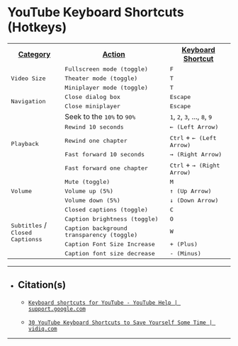 <!-- ------------------------------ -->
<!-- https://github.com/mcavallo-git/Coding/blob/main/hotkeys/youtube-hotkeys.md -->
<!-- ------------------------------ -->

# YouTube Keyboard Shortcuts (Hotkeys)

<!-- ------------------------------ -->

  <table>
    <tr>
      <th><u>Category</u></th>
      <th><u>Action</u></th>
      <th><u>Keyboard Shortcut</u></th>
    </tr>
    <!-- ------------------------------------------------------------ -->
    <tr>
      <td rowspan="4"><kbd>Video Size</kbd></td>
    </tr>
    <tr>
      <td><kbd>Fullscreen mode (toggle)</kbd></td>
      <td><kbd>F</kbd></td>
    </tr>
    <tr>
      <td><kbd>Theater mode (toggle)</kbd></td>
      <td><kbd>T</kbd></td>
    </tr>
    <tr>
      <td><kbd>Miniplayer mode (toggle)</kbd></td>
      <td><kbd>T</kbd></td>
    </tr>
    <!-- ------------------------------------------------------------ -->
    <tr>
      <td rowspan="3"><kbd>Navigation</kbd></td>
    </tr>
    <tr>
      <td><kbd>Close dialog box</kbd></td>
      <td><kbd>Escape</kbd></td>
    </tr>
    <tr>
      <td><kbd>Close miniplayer</kbd></td>
      <td><kbd>Escape</kbd></td>
    </tr>
    <!-- ------------------------------------------------------------ -->
    <tr>
      <td rowspan="6"><kbd>Playback</kbd></td>
    </tr>
    <tr>
      <td>Seek to the <kbd>10%</kbd> to <kbd>90%</kbd></td>
      <td><kbd>1</kbd>, <kbd>2</kbd>, <kbd>3</kbd>, ..., <kbd>8</kbd>, <kbd>9</kbd></td>
    </tr>
    <tr>
      <td><kbd>Rewind 10 seconds</kbd></td>
      <td><kbd>← (Left Arrow)</kbd></td>
    </tr>
    <tr>
      <td><kbd>Rewind one chapter</kbd></td>
      <td><kbd>Ctrl</kbd> + <kbd>← (Left Arrow)</kbd></td>
    </tr>
    <tr>
      <td><kbd>Fast forward 10 seconds</kbd></td>
      <td><kbd>→ (Right Arrow)</kbd></td>
    </tr>
    <tr>
      <td><kbd>Fast forward one chapter</kbd></td>
      <td><kbd>Ctrl</kbd> + <kbd>→ (Right Arrow)</kbd></td>
    </tr>
    <!-- ------------------------------------------------------------ -->
    <tr>
      <td rowspan="4"><kbd>Volume</kbd></td>
    </tr>
    <tr>
      <td><kbd>Mute (toggle)</kbd></td>
      <td><kbd>M</kbd></td>
    </tr>
    <tr>
      <td><kbd>Volume up (5%)</kbd></td>
      <td><kbd>↑ (Up Arrow)</kbd></td>
    </tr>
    <tr>
      <td><kbd>Volume down (5%)</kbd></td>
      <td><kbd>↓ (Down Arrow)</kbd></td>
    </tr>
    <!-- ------------------------------------------------------------ -->
    <tr>
      <td rowspan="6"><kbd>Subtitles</kbd> /<br /><kbd>Closed Captionss</kbd></td>
    </tr>
    <tr>
      <td><kbd>Closed captions (toggle)</kbd></td>
      <td><kbd>C</kbd></td>
    </tr>
    <tr>
      <td><kbd>Caption brightness (toggle)</kbd></td>
      <td><kbd>O</kbd></td>
    </tr>
    <tr>
      <td><kbd>Caption background transparency (toggle)</kbd></td>
      <td><kbd>W</kbd></td>
    </tr>
    <tr>
      <td><kbd>Caption Font Size Increase</kbd></td>
      <td><kbd>+ (Plus)</kbd></td>
    </tr>
    <tr>
      <td><kbd>Caption font size decrease</kbd></td>
      <td><kbd>- (Minus)</kbd></td>
    </tr>
    <!-- ------------------------------------------------------------ -->
  </table>

<!-- ------------------------------ -->

***
- ## Citation(s)

  - [`Keyboard shortcuts for YouTube - YouTube Help | support.google.com`](https://support.google.com/youtube/answer/7631406?hl=en)

  - [`30 YouTube Keyboard Shortcuts to Save Yourself Some Time | vidiq.com`](https://vidiq.com/blog/post/30-youtube-keyboard-shortcuts/)

<!-- ------------------------------ -->

***
